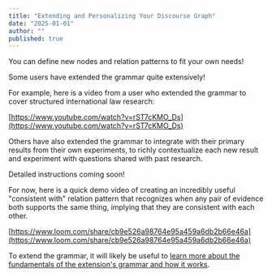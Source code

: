 ```yaml
---
title: "Extending and Personalizing Your Discourse Graph"
date: "2025-01-01"
author: ""
published: true
---
```


You can define new nodes and relation patterns to fit your own needs!

Some users have extended the grammar quite extensively!

For example, here is a video from a user who extended the grammar to cover structured international law research:

[https://www.youtube.com/watch?v=rST7cKMO_Ds](https://www.youtube.com/watch?v=rST7cKMO_Ds)

Others have also extended the grammar to integrate with their primary results from their own experiments, to richly contextualize each new result and experiment with questions shared with past research.

Detailed instructions coming soon!

For now, here is a quick demo video of creating an incredibly useful "consistent with" relation pattern that recognizes when any pair of evidence both supports the same thing, implying that they are consistent with each other.

[https://www.loom.com/share/cb9e526a98764e95a459a6db2b66e46a](https://www.loom.com/share/cb9e526a98764e95a459a6db2b66e46a)

To extend the grammar, it will likely be useful to [learn more about the fundamentals of the extension's grammar and how it works](./grammar).
